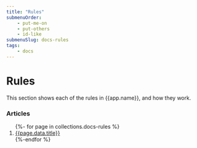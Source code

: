 ```yaml
---
title: "Rules"
submenuOrder:
    - put-me-on
    - put-others
    - id-like
submenuSlug: docs-rules
tags: 
    - docs
---
```

# Rules

This section shows each of the rules in {{app.name}}, and how they work. 

### Articles

<ol>
{%- for page in collections.docs-rules %}
<li><a href="{{page.url}}">{{page.data.title}}</a></li>
{%-endfor %}
</ol>

    
